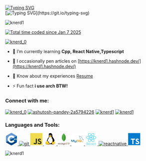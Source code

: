 [![Typing SVG](https://readme-typing-svg.demolab.com?font=JetBrainsMono&weight=500&duration=3000&pause=2000&center=true&width=435&lines=Hi+%F0%9F%91%8B%2C+I'm+Ashutosh)](https://git.io/typing-svg) <br>
[![Typing SVG](https://readme-typing-svg.demolab.com?font=JetBrainsMono&weight=500&duration=3000&pause=2000&center=true&width=435&lines=A+proactive+React-Native+developer!)](https://git.io/typing-svg)
<p align="left"> <img src="https://komarev.com/ghpvc/?username=knerd1&label=Profile%20views&color=0e75b6&style=flat" alt="knerd1" /> </p>
<a href="https://wakatime.com/@b7c1761c-b2c7-44fb-9a02-9811f8b07065"><img src="https://wakatime.com/badge/user/b7c1761c-b2c7-44fb-9a02-9811f8b07065.svg" alt="Total time coded since Jan 7 2025" /></a>
<!--- <p align="left"> <a href="https://github.com/ryo-ma/github-profile-trophy"><img src="https://github-profile-trophy.vercel.app/?username=knerd1" alt="knerd1" /></a> </p> -->

<p align="left"> <a href="https://twitter.com/knerd_0" target="blank"><img src="https://img.shields.io/twitter/follow/knerd_0?logo=twitter&style=for-the-badge" alt="knerd_0" /></a> </p>

- 🌱 I’m currently learning **Cpp, React Native,Typescript**

- 📝 I occasionally pen articles on [https://knerd1.hashnode.dev/](https://knerd1.hashnode.dev/)

- 📄 Know about my experiences [Resume](http://bit.ly/3OXhEDn)

- ⚡ Fun fact **i use arch BTW!**

<h3 align="left">Connect with me:</h3>
<p align="left">
<!-- <a href="https://dev.to/knerd1" target="blank"><img align="center" src="https://raw.githubusercontent.com/rahuldkjain/github-profile-readme-generator/master/src/images/icons/Social/devto.svg" alt="knerd1" height="30" width="40" /></a> -->
<a href="https://twitter.com/knerd_0" target="blank"><img align="center" src="https://raw.githubusercontent.com/rahuldkjain/github-profile-readme-generator/master/src/images/icons/Social/twitter.svg" alt="knerd_0" height="30" width="40" /></a>
<a href="https://linkedin.com/in/ashutosh-pandey-2a5794226" target="blank"><img align="center" src="https://raw.githubusercontent.com/rahuldkjain/github-profile-readme-generator/master/src/images/icons/Social/linked-in-alt.svg" alt="ashutosh-pandey-2a5794226" height="30" width="40" /></a>
<!-- <a href="https://stackoverflow.com/users/27310162" target="blank"><img align="center" src="https://raw.githubusercontent.com/rahuldkjain/github-profile-readme-generator/master/src/images/icons/Social/stack-overflow.svg" alt="27310162" height="30" width="40" /></a> 
<a href="https://hashnode.com/knerd1" target="blank"><img align="center" src="https://raw.githubusercontent.com/rahuldkjain/github-profile-readme-generator/master/src/images/icons/Social/hashnode.svg" alt="knerd1" height="30" width="40" /></a> -->
<a href="https://www.codechef.com/users/knerd1" target="blank"><img align="center" src="https://cdn.jsdelivr.net/npm/simple-icons@3.1.0/icons/codechef.svg" alt="knerd1" height="30" width="40" /></a>
<a href="https://www.hackerrank.com/knerd1" target="blank"><img align="center" src="https://raw.githubusercontent.com/rahuldkjain/github-profile-readme-generator/master/src/images/icons/Social/hackerrank.svg" alt="knerd1" height="30" width="40" /></a>
<!-- <a href="https://codeforces.com/profile/knerd1" target="blank"><img align="center" src="https://raw.githubusercontent.com/rahuldkjain/github-profile-readme-generator/master/src/images/icons/Social/codeforces.svg" alt="knerd1" height="30" width="40" /></a> 
<a href="https://www.leetcode.com/knerd1" target="blank"><img align="center" src="https://raw.githubusercontent.com/rahuldkjain/github-profile-readme-generator/master/src/images/icons/Social/leet-code.svg" alt="knerd1" height="30" width="40" /></a>
<!-- <a href="https://www.hackerearth.com/@knerd1" target="blank"><img align="center" src="https://raw.githubusercontent.com/rahuldkjain/github-profile-readme-generator/master/src/images/icons/Social/hackerearth.svg" alt="@knerd1" height="30" width="40" /></a> -->
<!-- <a href="https://auth.geeksforgeeks.org/user/knerd1" target="blank"><img align="center" src="https://raw.githubusercontent.com/rahuldkjain/github-profile-readme-generator/master/src/images/icons/Social/geeks-for-geeks.svg" alt="knerd1" height="30" width="40" /></a> -->
</p>

<h3 align="left">Languages and Tools:</h3>
<p align="left"> <a href="https://www.w3schools.com/cpp/" target="_blank" rel="noreferrer"> <img src="https://raw.githubusercontent.com/devicons/devicon/master/icons/cplusplus/cplusplus-original.svg" alt="cplusplus" width="40" height="40"/> </a> <a href="https://git-scm.com/" target="_blank" rel="noreferrer"> <img src="https://www.vectorlogo.zone/logos/git-scm/git-scm-icon.svg" alt="git" width="40" height="40"/> </a> <a href="https://developer.mozilla.org/en-US/docs/Web/JavaScript" target="_blank" rel="noreferrer"> <img src="https://raw.githubusercontent.com/devicons/devicon/master/icons/javascript/javascript-original.svg" alt="javascript" width="40" height="40"/> </a> <a href="https://www.linux.org/" target="_blank" rel="noreferrer"> <img src="https://raw.githubusercontent.com/devicons/devicon/master/icons/linux/linux-original.svg" alt="linux" width="40" height="40"/> </a> <a href="https://www.mongodb.com/" target="_blank" rel="noreferrer"> <img src="https://raw.githubusercontent.com/devicons/devicon/master/icons/mongodb/mongodb-original-wordmark.svg" alt="mongodb" width="40" height="40"/> </a> <a href="https://www.mysql.com/" target="_blank" rel="noreferrer"> <img src="https://raw.githubusercontent.com/devicons/devicon/master/icons/mysql/mysql-original-wordmark.svg" alt="mysql" width="40" height="40"/> </a> <a href="https://reactjs.org/" target="_blank" rel="noreferrer"> <img src="https://raw.githubusercontent.com/devicons/devicon/master/icons/react/react-original-wordmark.svg" alt="react" width="40" height="40"/> </a> <a href="https://reactnative.dev/" target="_blank" rel="noreferrer"> <img src="https://reactnative.dev/img/header_logo.svg" alt="reactnative" width="40" height="40"/> </a> <a href="https://www.typescriptlang.org/" target="_blank" rel="noreferrer"> <img src="https://raw.githubusercontent.com/devicons/devicon/master/icons/typescript/typescript-original.svg" alt="typescript" width="40" height="40"/> </a> </p>

<p><img align="left" src="https://github-readme-stats.vercel.app/api/top-langs?username=knerd1&show_icons=true&locale=en&layout=compact" alt="knerd1" /></p>
<!--- <p>&nbsp;<img align="center" src="https://github-readme-stats.vercel.app/api?username=knerd1&show_icons=true&locale=en" alt="knerd1" /></p> -->

<!-- <p><img align="center" src="https://github-readme-streak-stats.herokuapp.com/?user=knerd1&" alt="knerd1" /></p>  -->

